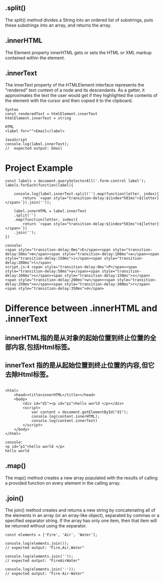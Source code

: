 ## .split()
The split() method divides a String into an ordered list of substrings, puts these substrings into an array, and returns the array.

## .innerHTML
The Element property innerHTML gets or sets the HTML or XML markup contained within the element.

## .innerText
The innerText property of the HTMLElement interface represents the "rendered" text content of a node and its descendants. As a getter, it approximates the text the user would get if they highlighted the contents of the element with the cursor and then copied it to the clipboard.
````  
Syntax
const renderedText = htmlElement.innerText
htmlElement.innerText = string
````
````
HTML
<label for="">Email</label>

JavaScript
console.log(label.innerText);
//  expected output: Email
````

# Project Example
````
const labels = document.querySelectorAll('.form-control label');
labels.forEach(function(label){

    console.log(label.innerText.split('').map(function(letter, index){
        return `<span style="transition-delay:${index*50}ms">${letter}</span>`}).join(''));

    label.innerHTML = label.innerText
    .split('')
    .map(function(letter, index){
        return `<span style="transition-delay:${index*50}ms">${letter}</span>`})
    .join('');
})  

console:
<span style="transition-delay:0ms">E</span><span style="transition-delay:50ms">m</span><span style="transition-delay:100ms">a</span><span style="transition-delay:150ms">i</span><span style="transition-delay:200ms">l</span>
script.js:4 <span style="transition-delay:0ms">P</span><span style="transition-delay:50ms">a</span><span style="transition-delay:100ms">s</span><span style="transition-delay:150ms">s</span><span style="transition-delay:200ms">w</span><span style="transition-delay:250ms">o</span><span style="transition-delay:300ms">r</span><span style="transition-delay:350ms">d</span>
````

# Difference between .innerHTML and .innerText
## innerHTML指的是从对象的起始位置到终止位置的全部内容,包括Html标签。
## innerText   指的是从起始位置到终止位置的内容,但它去除Html标签。
````  

<html>
	<head><title>innerHTML</title></head>
	<body>
		<div id="d1"><p id="p1">hello world </p></div>
		<script>
			var content = document.getElementById("d1");
			console.log(content.innerHTML);
			console.log(content.innerText)
		</script>
	</body>
</html>

console:
<p id="p1">hello world </p>
hello world
````  

## .map()
The map() method creates a new array populated with the results of calling a provided function on every element in the calling array.   

## .join()
The join() method creates and returns a new string by concatenating all of the elements in an array (or an array-like object), separated by commas or a specified separator string. If the array has only one item, then that item will be returned without using the separator.   
````  
const elements = ['Fire', 'Air', 'Water'];

console.log(elements.join());
// expected output: "Fire,Air,Water"

console.log(elements.join(''));
// expected output: "FireAirWater"

console.log(elements.join('-'));
// expected output: "Fire-Air-Water"
````
